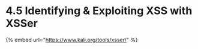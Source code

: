# 4.5 Identifying & Exploiting XSS with XSSer





{% embed url="https://www.kali.org/tools/xsser/" %}

